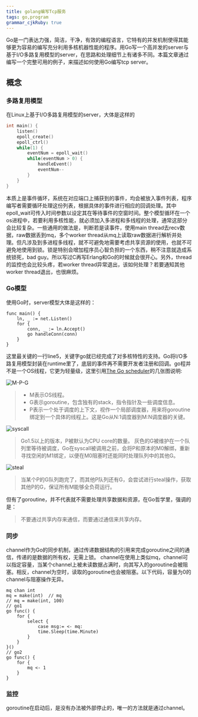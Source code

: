```yaml
---
title: golang编写Tcp服务
tags: go,program
grammar_cjkRuby: true
---
```


Go是一门表达力强，简洁，干净，有效的编程语言，它特有的并发机制使得其能够更为容易的编写充分利用多核机器性能的程序。用Go写一个高并发的server与基于I/O多路复用模型的server，在思路和处理细节上有诸多不同。本篇文章通过编写一个完整可用的例子，来描述如何使用Go编写tcp server。

## 概念
### 多路复用模型
在Linux上基于I/O多路复用模型的server，大体是这样的
```c
int main() {
	listen()
	epoll_create()
	epoll_ctrl()
	while(1) {
		eventNum = epoll_wait()	
		while(eventNum > 0) {
			handleEvent()
			eventNum--
		}
	}
}
```
本质上是事件循环，系统在对应端口上捕获到的事件，均会被放入事件列表，程序编写者需要循环处理这份列表，根据具体的事件进行相应的回调处理。其中epoll_wait可传入时间参数以设定其在等待事件的空窗时间。整个模型循环在一个os进程中，若要利用多核性能，就必须加入多进程和多线程的处理，通常这部分会比较复杂。一些通用的做法是，判断若是读事件，使用main thread去recv数据，raw数据丢到mq，多个worker thread从mq上读取raw数据进行解析并处理。但凡涉及到多进程多线程，就不可避免地需要考虑共享资源的使用，也就不可避免地使用到锁。锁是特别会增加程序员心智负担的一个东西，稍不注意就造成系统锁死，bad guy。所以写过C再写Erlang和Go的时候就会很开心。另外，thread的监控也会比较头疼，若worker thread异常退出，该如何处理？若要通知其他worker thread退出，也很麻烦。

### Go模型
使用Go时，server模型大体是这样的：
```golang?linenums
func main() {
	ln, _ := net.Listen()
	for {
		conn, _ := ln.Accept()
		go handleConn(conn)
	}
}
```
这里最关键的一行line5，关键字go就已经完成了对多核特性的支持。Go将I/O多路复用模型封装在runtime里了，底层的事件再不需要开发者注册和回调。go程并不是一个OS线程，它更为轻量级，这里引用[The Go scheduler](http://morsmachine.dk/go-scheduler)的几张图说明:

![M-P-G](http://morsmachine.dk/in-motion.jpg)
>- M表示OS线程。
>- G表示goroutine，包含独有的stack，指令指针及一些调度信息。
>- P表示一个处于调度的上下文，视作一个局部调度器，用来将goroutine绑定到一个具体的线程上。这是Go从N:1调度器到M:N调度器的关键。

![syscall](http://morsmachine.dk/syscall.jpg)
>Go1.5以上的版本，P被默认为CPU core的数量。
>灰色的G被维护在一个队列里等待被调度，Go在syscall被调用之前，会将P和原本的M0解绑，重新寻找空闲的M1绑定，以便在M0阻塞时还能同时处理队列中的其他G。

![steal](http://morsmachine.dk/steal.jpg)
>当某个P的G队列跑完了，而其他P队列还有G，会尝试进行steal操作，获取其他P的G，保证所有M能够全负荷运行。

但有了goroutine，并不代表就不需要处理共享数据和资源，在Go哲学里，强调的是：
>不要通过共享内存来通信，而要通过通信来共享内存。

### 同步
channel作为Go的同步机制，通过传递数据结构的引用来完成goroutine之间的通信，传递的是数据的所有权，无需上锁。
channel在使用上类似mq，channel可以指定容量，当某个channel上被未读数据占满时，向其写入的goroutine会被阻塞。相反，channel为空时，读取的goroutine也会被阻塞。以下代码，容量为0的channel与阻塞操作无异。
```golang?linenums
mq chan int
mq = make(int)	// mq
// mq = make(int, 100)
// go1
go func() {
	for {
		select {
			case msg:= <- mq:
			time.Sleep(time.Minute)
		}
	}
}()
// go2
go func() {
	for {
		mq <- 1
	}
}
```
### 监控
goroutine在启动后，是没有办法被外部停止的，唯一的方法就是通过channel。
